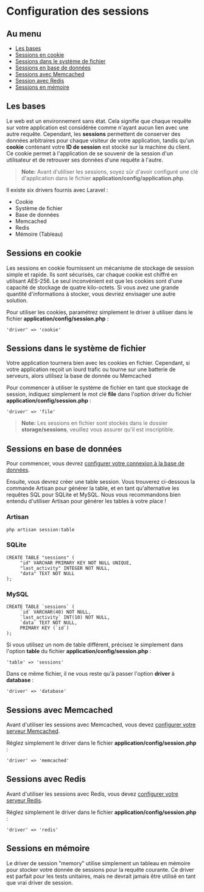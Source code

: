 # Configuration des sessions

## Au menu

- [Les bases](#the-basics)
- [Sessions en cookie](#cookie)
- [Sessions dans le système de fichier](#file)
- [Sessions en base de données](#database)
- [Sessions avec Memcached](#memcached)
- [Session avec Redis](#redis)
- [Sessions en mémoire](#memory)

<a name="the-basics"></a>
## Les bases

Le web est un environnement sans état. Cela signifie que chaque requête sur votre application est considérée comme n'ayant aucun lien avec une autre requête. Cependant, les **sessions** permettent de conserver des données arbitraires pour chaque visiteur de votre application, tandis qu'un **cookie** contenant votre **ID de session** est stocké sur la machine du client. Ce cookie permet à l'application de se souvenir de la session d'un utilisateur et de retrouver ses données d'une requête à l'autre.

> **Note:** Avant d'utiliser les sessions, soyez sûr d'avoir configuré une clé d'application dans le fichier **application/config/application.php**.

Il existe six drivers fournis avec Laravel :

- Cookie
- Système de fichier
- Base de données
- Memcached
- Redis
- Mémoire (Tableau)

<a name="cookie"></a>
## Sessions en cookie

Les sessions en cookie fournissent un mécanisme de stockage de session simple et rapide. Ils sont sécurisés, car chaque cookie est chiffré en utilisant AES-256. Le seul inconvénient est que les cookies sont d'une capacité de stockage de quatre kilo-octets. Si vous avez une grande quantité d'informations à stocker, vous devriez envisager une autre solution.

Pour utiliser les cookies, paramétrez simplement le driver à utiliser dans le fichier **application/config/session.php** :

    'driver' => 'cookie'

<a name="file"></a>
## Sessions dans le système de fichier

Votre application tournera bien avec les cookies en fichier. Cependant, si votre application reçoit un lourd trafic ou tourne sur une batterie de serveurs, alors utilisez la base de donnée ou Memcached

Pour commencer à utiliser le système de fichier en tant que stockage de session, indiquez simplement le mot clé **file** dans l'option driver du fichier **application/config/session.php** :

    'driver' => 'file'

> **Note:** Les sessions en fichier sont stockés dans le dossier **storage/sessions**, veuillez vous assurer qu'il est inscriptible.

<a name="database"></a>
## Sessions en base de données

Pour commencer, vous devrez [configurer votre connexion à la base de données](/docs/v3/doc/database/config).

Ensuite, vous devrez créer une table session. Vous trouverez ci-dessous la commande Artisan pour générer la table, et en tant qu'alternative les requêtes SQL pour SQLite et MySQL. Nous vous recommandons bien entendu d'utiliser Artisan pour générer les tables à votre place !

### Artisan

    php artisan session:table

### SQLite

    CREATE TABLE "sessions" (
         "id" VARCHAR PRIMARY KEY NOT NULL UNIQUE,
         "last_activity" INTEGER NOT NULL,
         "data" TEXT NOT NULL
    );

### MySQL

    CREATE TABLE `sessions` (
         `id` VARCHAR(40) NOT NULL,
         `last_activity` INT(10) NOT NULL,
         `data` TEXT NOT NULL,
         PRIMARY KEY (`id`)
    );

Si vous utilisez un nom de table différent, précisez le simplement dans l'option **table** du fichier **application/config/session.php** :

    'table' => 'sessions'

Dans ce même fichier, il ne vous reste qu'à passer l'option **driver** à **database** :

    'driver' => 'database'

<a name="memcached"></a>
## Sessions avec Memcached

Avant d'utiliser les sessions avec Memcached, vous devez [configurer votre serveur Memcached](/docs/v3/doc/database/config#memcached).

Réglez simplement le driver dans le fichier **application/config/session.php** :

    'driver' => 'memcached'

<a name="redis"></a>
## Sessions avec Redis

Avant d'utiliser les sessions avec Redis, vous devez [configurer votre serveur Redis](/docs/v3/doc/database/redis#config).

Réglez simplement le driver dans le fichier **application/config/session.php** :

    'driver' => 'redis'

<a name="memory"></a>
## Sessions en mémoire

Le driver de session "memory" utilise simplement un tableau en mémoire pour stocker votre donnée de sessions pour la requête courante. Ce driver est parfait pour les tests unitaires, mais ne devrait jamais être utilisé en tant que vrai driver de session.